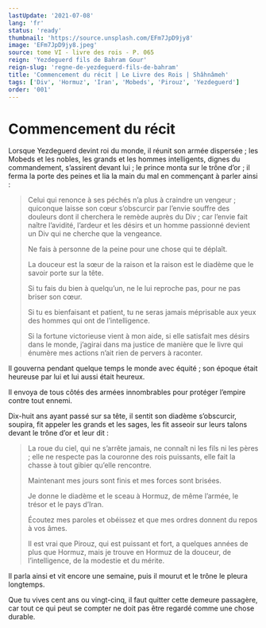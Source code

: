 ```yaml
---
lastUpdate: '2021-07-08'
lang: 'fr'
status: 'ready'
thumbnail: 'https://source.unsplash.com/EFm7JpD9jy8'
image: 'EFm7JpD9jy8.jpeg'
source: tome VI - livre des rois - P. 065
reign: 'Yezdeguerd fils de Bahram Gour'
reign-slug: 'regne-de-yezdeguerd-fils-de-bahram'
title: 'Commencement du récit | Le Livre des Rois | Shâhnâmeh'
tags: ['Div', 'Hormuz', 'Iran', 'Mobeds', 'Pirouz', 'Yezdeguerd']
order: '001'
---
```


<!-- LTeX: language=fr -->

# Commencement du récit

Lorsque Yezdeguerd devint roi du monde, il réunit son armée dispersée ; les Mobeds et les nobles, les grands et les hommes intelligents, dignes du commandement, s’assirent devant lui ; le prince monta sur le trône d’or ; il ferma la porte des peines et lia la main du mal en commençant à parler ainsi :

> Celui qui renonce à ses péchés n’a plus à craindre un vengeur ; quiconque laisse son cœur s’obscurcir par l’envie souffre des douleurs dont il cherchera le remède auprès du Div ; car l’envie fait naître l’avidité, l’ardeur et les désirs et un homme passionné devient un Div qui ne cherche que la vengeance.
>
> Ne fais à personne de la peine pour une chose qui te déplaît.
>
> La douceur est la sœur de la raison et la raison est le diadème que le savoir porte sur la tête.
>
> Si tu fais du bien à quelqu’un, ne le lui reproche pas, pour ne pas briser son cœur.
>
> Si tu es bienfaisant et patient, tu ne seras jamais méprisable aux yeux des hommes qui ont de l’intelligence.
>
> Si la fortune victorieuse vient à mon aide, si elle satisfait mes désirs dans le monde, j’agirai dans ma justice de manière que le livre qui énumère mes actions n’ait rien de pervers à raconter.

Il gouverna pendant quelque temps le monde avec équité ; son époque était heureuse par lui et lui aussi était heureux.

Il envoya de tous côtés des armées innombrables pour protéger l’empire contre tout ennemi.

Dix-huit ans ayant passé sur sa tête, il sentit son diadème s’obscurcir, soupira, fit appeler les grands et les sages, les fit asseoir sur leurs talons devant le trône d’or et leur dit :

> La roue du ciel, qui ne s’arrête jamais, ne connaît ni les fils ni les pères ; elle ne respecte pas la couronne des rois puissants, elle fait la chasse à tout gibier qu’elle rencontre.
>
> Maintenant mes jours sont finis et mes forces sont brisées.
>
> Je donne le diadème et le sceau à Hormuz, de même l’armée, le trésor et le pays d’Iran.
>
> Écoutez mes paroles et obéissez et que mes ordres donnent du repos à vos âmes.
>
> Il est vrai que Pirouz, qui est puissant et fort, a quelques années de plus que Hormuz, mais je trouve en Hormuz de la douceur, de l’intelligence, de la modestie et du mérite.

Il parla ainsi et vit encore une semaine, puis il mourut et le trône le pleura longtemps.

Que tu vives cent ans ou vingt-cinq, il faut quitter cette demeure passagère, car tout ce qui peut se compter ne doit pas être regardé comme une chose durable.
